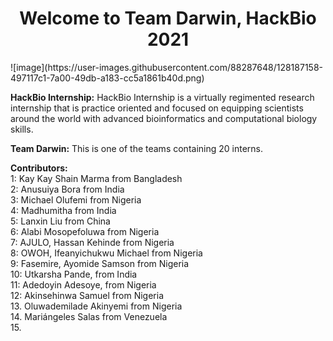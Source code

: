 <h1 align="center"> Welcome to Team Darwin, HackBio 2021 </h1>
![image](https://user-images.githubusercontent.com/88287648/128187158-497117c1-7a00-49db-a183-cc5a1861b40d.png)


**HackBio Internship:**
  HackBio Internship is a virtually regimented research internship that is practice oriented and focused on equipping scientists around the world with advanced bioinformatics and     computational biology skills.

**Team Darwin:**
  This is one of the teams containing 20 interns.

**Contributors:**\
  1: Kay Kay Shain Marma from Bangladesh\
  2: Anusuiya Bora from India\
  3: Michael Olufemi from Nigeria\
  4: Madhumitha from India\
  5: Lanxin Liu from China\
  6: Alabi Mosopefoluwa from Nigeria\
  7: AJULO, Hassan Kehinde from Nigeria\
  8: OWOH, Ifeanyichukwu Michael from Nigeria\
  9: Fasemire, Ayomide Samson from Nigeria\
  10: Utkarsha Pande, from India\
  11: Adedoyin Adesoye, from Nigeria\
  12: Akinsehinwa Samuel from Nigeria\
  13. Oluwademilade Akinyemi from Nigeria\
  14. Mariángeles Salas from Venezuela\
  15. 
